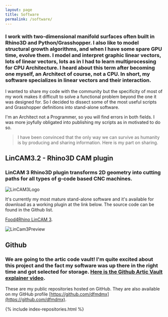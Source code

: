 ```yaml
---
layout: page
title: Software
permalink: /software/
---
```


### I work with two-dimensional manifold surfaces often built in Rhino3D and Python/Grasshopper. I also like to model structural growth algorithms, and when I have some spare GPU time, evolve them. I model and interpret graphic linear vectors, lots of linear vectors, lots as in I had to learn multiprocessing for CPU Architecture. I heard about this term after becoming one myself, an Architect of course, not a CPU. In short, my software specializes in linear vectors and their interaction.

I wanted to share my code with the community but the specificity of most of my work makes it difficult to solve a functional problem beyond the one it was designed for. So I decided to dissect some of the most useful scripts and Grasshopper definitions into stand-alone software.

I'm an Architect not a Programmer, so you will find errors in both fields. I was more joyfully obligated into publishing my scripts as in motivated to do so.

> I have been convinced that the only way we can survive as humanity is by producing and sharing information. Here is my part on sharing.

## LinCAM3.2 - Rhino3D CAM plugin

### LinCAM 3 Rhino3D plugin transforms 2D geometry into cutting paths for all types of g-code based CNC machines.

![LinCAM3Logo](https://lh3.googleusercontent.com/pw/ACtC-3djVHHrKqjqR1q0gVlI5lA4_pvE-pfhmhrZ0AXvkfHwaC6XBWD178jJJEdnQ06uaWfXwaVahaARoq4QgOb_PuKUB2LjfZQb7yHNj0c6NSoYRT4y_s_RcqXsbOp4FYJAsjY7Pzl4XWbMAdaMXvubvl-SQw=s100-no?authuser=1)

It's currently my most mature stand-alone software and it's available for download as a working plugin at the link below. The source code can be found in the Github list.

[Food4Rhino LinCAM 3](https://www.food4rhino.com/app/lincam3).

![LinCam3Preview](https://lh3.googleusercontent.com/pw/ACtC-3eSa69P7LwVpLdP4Fdahmv0H68AVoM65JJ5FCbopHSW8CTOBgSr1qeQFbir-OCXlwuO8WLNqV5DZJT-ABw7j_F4or3K3CmPWNH3t8LYJENIvtFh_Qa7tK3Yl8lkyO0HzDTxwHJLAYeL-FoloMvcYObmvw=w1352-h706-no?authuser=1)

## Github

### We are going to the artic code vault! I'm quite excited about this project and the fact my software was up there in the right time and got selected for storage. [Here is the Github Artic Vault explainer video](https://www.youtube.com/watch?v=fzI9FNjXQ0o).

These are my public repositories hosted on GitHub. They are also available on my GitHub profile [https://github.com/dfmdmx](https://github.com/dfmdmx).

{% include index-repositories.html %}

